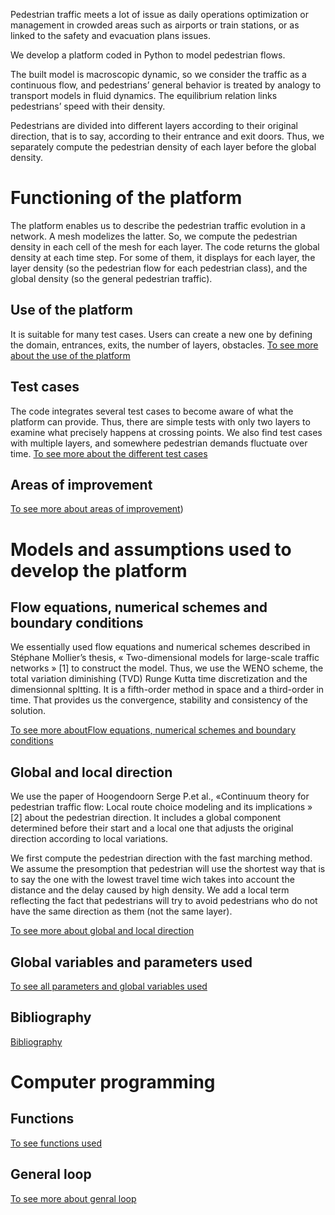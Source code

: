 Pedestrian traffic meets a lot of issue as daily operations optimization or management in crowded areas such as airports or train stations, or as linked to the safety and evacuation plans issues. 

We develop a platform coded in Python to model pedestrian flows. 

The built model is macroscopic dynamic, so we consider the traffic as a continuous flow, and pedestrians’ general behavior is treated by analogy to transport models in fluid dynamics. The equilibrium relation links pedestrians’ speed with their density. 

Pedestrians are divided into different layers according to their original direction, that is to say, according to their entrance and exit doors. Thus, we separately compute the pedestrian density of each layer before the global density.

# Functioning of the platform
The platform enables us to describe the pedestrian traffic evolution in a network. A mesh modelizes the latter. So, we compute the pedestrian density in each cell of the mesh for each layer. The code returns the global density at each time step. For some of them, it displays for each layer, the layer density (so the pedestrian flow for each pedestrian class), and the global density (so the general pedestrian traffic).

## Use of the platform
It is suitable for many test cases. Users can create a new one by defining the domain, entrances, exits, the number of layers, obstacles. 
<a href="https://github.com/Ifsttar/PedSim/blob/master/Docs/Use%20of%20the%20platform.rst "> To see more about the use of the platform <a/>
  
## Test cases
The code integrates several test cases to become aware of what the platform can provide. Thus, there are simple tests with only two layers to examine what precisely happens at crossing points. We also find test cases with multiple layers, and somewhere pedestrian demands fluctuate over time.
<a href="https://github.com/Ifsttar/PedSim/blob/master/Docs/Test%20cases.rst"> To see more about the different test cases <a/>

## Areas of improvement
<a href="https://github.com/Ifsttar/PedSim/blob/master/Docs/Areas%20of%20improvement.rst "> To see more about areas of improvement<a/>)

# Models and assumptions used to develop the platform
## Flow equations, numerical schemes and boundary conditions

We essentially used flow equations and numerical schemes described in Stéphane Mollier’s thesis, « Two-dimensional models for large-scale traffic networks » [1] to construct the model. Thus, we use the WENO scheme, the total variation diminishing (TVD) Runge Kutta time discretization and the dimensionnal spltting. It is a fifth-order method in space and a third-order in time. That provides us the convergence, stability and consistency of the solution. 

<a href="https://github.com/Ifsttar/PedSim/blob/master/Docs/Flow%20equations%20and%20numerical%20scheme.rst "> To see more aboutFlow equations, numerical schemes and boundary conditions<a/>

## Global and local direction 
We use the paper of Hoogendoorn Serge P.et al., «Continuum theory for pedestrian traffic flow: Local route choice modeling and its implications » [2] about the pedestrian direction. It includes a global component determined before their start and a local one that adjusts the original direction according to local variations. 

We first compute the pedestrian direction with the fast marching method. We assume the presomption that pedestrian will use the shortest way that is to say the one with the lowest travel time wich takes into account the distance and the delay caused by high density. We add a local term reflecting the fact that pedestrians will try to avoid pedestrians who do not have the same direction as them (not the same layer).

<a href="https://github.com/Ifsttar/PedSim/blob/master/Docs/Flow%20equations%20and%20numerical%20scheme.rst"> To see more about global and local direction<a/>


## Global variables and parameters used
<a href="https://github.com/Ifsttar/PedSim/blob/master/Docs/Global%20variables%20and%20parameters%20used.rst "> To see all parameters and global variables used<a/>
  
## Bibliography 
<a href="https://github.com/Ifsttar/PedSim/blob/master/Docs/Bibliography.rst"> Bibliography<a/>


# Computer programming

## Functions
<a href="https://github.com/Ifsttar/PedSim/blob/master/Docs/Functions.rst"> To see functions used <a/>
  
## General loop
<a href="https://github.com/Ifsttar/PedSim/blob/master/Docs/General%20loop.rst"> To see more about genral loop <a/>
  


